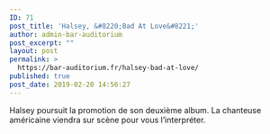 ```yaml
---
ID: 71
post_title: 'Halsey, &#8220;Bad At Love&#8221;'
author: admin-bar-auditorium
post_excerpt: ""
layout: post
permalink: >
  https://bar-auditorium.fr/halsey-bad-at-love/
published: true
post_date: 2019-02-20 14:56:27
---
```

<!-- wp:paragraph -->
<p>Halsey poursuit la promotion de son deuxième album. La chanteuse américaine viendra sur scène pour vous l’interpréter.</p>
<!-- /wp:paragraph -->
